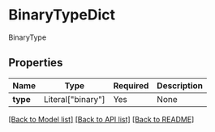 # BinaryTypeDict

BinaryType

## Properties
| Name | Type | Required | Description |
| ------------ | ------------- | ------------- | ------------- |
**type** | Literal["binary"] | Yes | None |


[[Back to Model list]](../../../README.md#models-v2-link) [[Back to API list]](../../../README.md#documentation-for-api-endpoints) [[Back to README]](../../../README.md)
